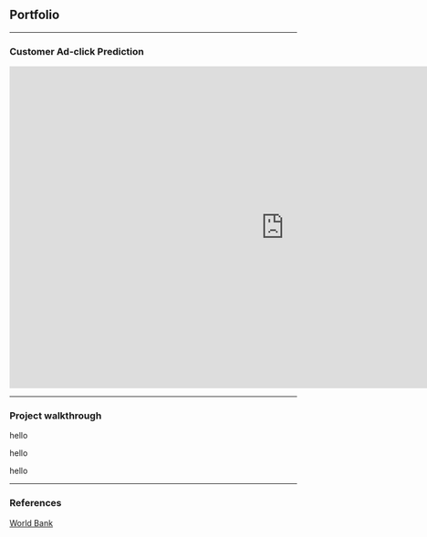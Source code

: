 ## Portfolio

---

### Customer Ad-click Prediction 

<!--[Machine Learning with Python](/sample_page)-->
<iframe src="https://onedrive.live.com/embed?resid=6C19BDFF54D91601%212963&amp;authkey=%21AElKid8sKg0pH-s&amp;em=2&amp;wdAr=1.7777777777777777" width="962px" height="565px" frameborder="0">This is an embedded <a target="_blank" href="https://office.com">Microsoft Office</a> presentation, powered by <a target="_blank" href="https://office.com/webapps">Office</a>.</iframe>

<!--<img src="images/dummy_thumbnail.jpg?raw=true"/>-->

<!--[Project 2 Title](/pdf/sample_presentation.pdf)
<img src="images/dummy_thumbnail.jpg?raw=true"/>-->

<!--[Project 3 Title](http://example.com/)
<img src="images/dummy_thumbnail.jpg?raw=true"/>>-->

---
### Project walkthrough

<p>hello</p>

<p>hello</p>

<p>hello</p>

---
### References 

<a href="https://data.worldbank.org/indicator/EN.ATM.CO2E.PC" target="_blank">World Bank</a>

